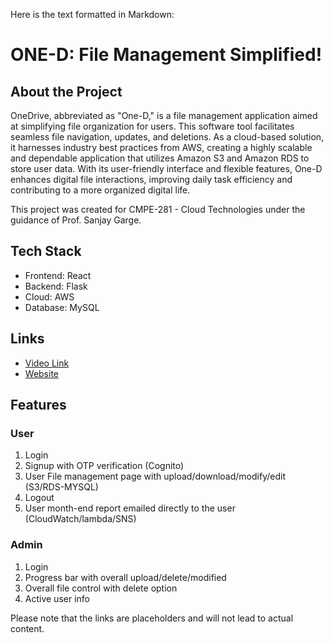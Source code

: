 Here is the text formatted in Markdown:

# ONE-D: File Management Simplified!

## About the Project
OneDrive, abbreviated as "One-D," is a file management application aimed at simplifying file organization for users. This software tool facilitates seamless file navigation, updates, and deletions. As a cloud-based solution, it harnesses industry best practices from AWS, creating a highly scalable and dependable application that utilizes Amazon S3 and Amazon RDS to store user data. With its user-friendly interface and flexible features, One-D enhances digital file interactions, improving daily task efficiency and contributing to a more organized digital life.

This project was created for CMPE-281 - Cloud Technologies under the guidance of Prof. Sanjay Garge.

## Tech Stack
- Frontend: React
- Backend: Flask
- Cloud: AWS
- Database: MySQL

## Links
- [Video Link](https://youtu.be/5bL3pkgA6N4)
- [Website](https://one-d.cloud)

## Features
### User
1. Login
2. Signup with OTP verification (Cognito)
3. User File management page with upload/download/modify/edit (S3/RDS-MYSQL)
4. Logout
5. User month-end report emailed directly to the user (CloudWatch/lambda/SNS)

### Admin
1. Login
2. Progress bar with overall upload/delete/modified
3. Overall file control with delete option
4. Active user info

Please note that the links are placeholders and will not lead to actual content.
